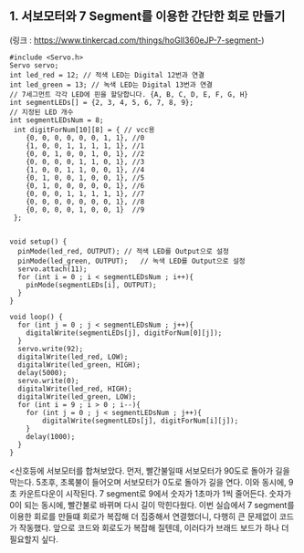 ## 1. 서보모터와 7 Segment를 이용한 간단한 회로 만들기 
(링크 : https://www.tinkercad.com/things/hoGlI360eJP-7-segment-)
```
#include <Servo.h>
Servo servo;
int led_red = 12; // 적색 LED는 Digital 12번과 연결
int led_green = 13; // 녹색 LED는 Digital 13번과 연결
// 7세그먼트 각각 LED에 핀을 할당합니다. {A, B, C, D, E, F, G, H}
int segmentLEDs[] = {2, 3, 4, 5, 6, 7, 8, 9};
// 지정된 LED 개수
int segmentLEDsNum = 8;
 int digitForNum[10][8] = { // vcc용
 	{0, 0, 0, 0, 0, 0, 1, 1}, //0
 	{1, 0, 0, 1, 1, 1, 1, 1}, //1
 	{0, 0, 1, 0, 0, 1, 0, 1}, //2
 	{0, 0, 0, 0, 1, 1, 0, 1}, //3
 	{1, 0, 0, 1, 1, 0, 0, 1}, //4
 	{0, 1, 0, 0, 1, 0, 0, 1}, //5
 	{0, 1, 0, 0, 0, 0, 0, 1}, //6
 	{0, 0, 0, 1, 1, 1, 1, 1}, //7
 	{0, 0, 0, 0, 0, 0, 0, 1}, //8
 	{0, 0, 0, 0, 1, 0, 0, 1}  //9
 };


void setup() {
  pinMode(led_red, OUTPUT);	// 적색 LED를 Output으로 설정
  pinMode(led_green, OUTPUT);	// 녹색 LED를 Output으로 설정
  servo.attach(11);
  for (int i = 0 ; i < segmentLEDsNum ; i++){
	pinMode(segmentLEDs[i], OUTPUT);
  }
}

void loop() {
  for (int j = 0 ; j < segmentLEDsNum ; j++){
	digitalWrite(segmentLEDs[j], digitForNum[0][j]);
  }
  servo.write(92);
  digitalWrite(led_red, LOW);
  digitalWrite(led_green, HIGH);
  delay(5000);
  servo.write(0);
  digitalWrite(led_red, HIGH);
  digitalWrite(led_green, LOW);
  for (int i = 9 ; i > 0 ; i--){
	for (int j = 0 ; j < segmentLEDsNum ; j++){
		digitalWrite(segmentLEDs[j], digitForNum[i][j]);
	}
	delay(1000);
  }
}
```

<신호등에 서보모터를 합쳐보았다. 먼저, 빨간불일때 서보모터가 90도로 돌아가 길을 막는다. 5초후, 초록불이 들어오며 서보모터가 0도로 돌아가 길을 연다. 이와 동시에, 9초 카운트다운이 시작된다. 7 segment로 9에서 숫자가 1초마가 1씩 줄어든다. 숫자가 0이 되는 동시에, 빨간불로 바뀌며 다시 길이 막힌다웠다. 이번 실습에서 7 segment를 이용한 회로를 만들떄 회로가 복잡해 더 집중해서 연결했더니, 다행히 큰 문제없이 코드가 작동했다. 앞으로 코드와 회로도가 복잡해 질텐데, 이러다가 브래드 보드가 하나 더 필요할지 싶다.
